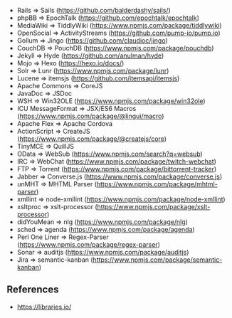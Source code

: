 * Rails => Sails (https://github.com/balderdashy/sails/)
* phpBB => EpochTalk (https://github.com/epochtalk/epochtalk)
* MediaWiki => TiddlyWiki (https://www.npmjs.com/package/tiddlywiki)
* OpenSocial => ActivityStreams (https://github.com/pump-io/pump.io)
* Gollum => Jingo (https://github.com/claudioc/jingo)
* CouchDB => PouchDB (https://www.npmjs.com/package/pouchdb)
* Jekyll => Hyde (https://github.com/anulman/hyde)
* Mojo => Hexo (https://hexo.io/docs/)
* Solr => Lunr (https://www.npmjs.com/package/lunr)
* Lucene => itemsjs (https://github.com/itemsapi/itemsjs)
* Apache Commons => CoreJS
* JavaDoc => JSDoc
* WSH => Win32OLE (https://www.npmjs.com/package/win32ole)
* ICU MessageFormat => JSX/ES6 Macros (https://www.npmjs.com/package/@lingui/macro)
* Apache Flex => Apache Cordova
* ActionScript => CreateJS (https://www.npmjs.com/package/@createjs/core)
* TinyMCE => QuillJS 
* OData => WebSub (https://www.npmjs.com/search?q=websub)
* IRC => WebChat (https://www.npmjs.com/package/twitch-webchat)
* FTP => Torrent (https://www.npmjs.com/package/bittorrent-tracker)
* Jabber => Converse.js (https://www.npmjs.com/package/converse.js)
* unMHT => MHTML Parser (https://www.npmjs.com/package/mhtml-parser)
* xmllint => node-xmllint (https://www.npmjs.com/package/node-xmllint)
* xsltproc => xslt-processor (https://www.npmjs.com/package/xslt-processor)
* didYouMean => nlg (https://www.npmjs.com/package/nlg)
* sched => agenda (https://www.npmjs.com/package/agenda)
* Perl One Liner => Regex-Parser (https://www.npmjs.com/package/regex-parser)
* Sonar => auditjs (https://www.npmjs.com/package/auditjs)
* Jira => semantic-kanban (https://www.npmjs.com/package/semantic-kanban)


## References

* https://libraries.io/